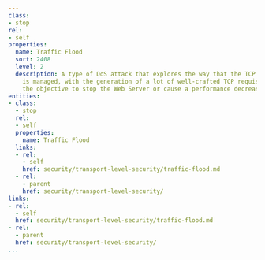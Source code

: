 ```yaml
---
class:
- stop
rel:
- self
properties:
  name: Traffic Flood
  sort: 2408
  level: 2
  description: A type of DoS attack that explores the way that the TCP connection
    is managed, with the generation of a lot of well-crafted TCP requisitions, with
    the objective to stop the Web Server or cause a performance decrease.
entities:
- class:
  - stop
  rel:
  - self
  properties:
    name: Traffic Flood
  links:
  - rel:
    - self
    href: security/transport-level-security/traffic-flood.md
  - rel:
    - parent
    href: security/transport-level-security/
links:
- rel:
  - self
  href: security/transport-level-security/traffic-flood.md
- rel:
  - parent
  href: security/transport-level-security/
...
```

